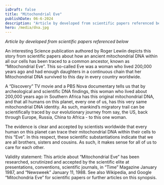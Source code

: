 ```yaml
---
isDraft: false
title: "Mitochondrial Eve"
publishDate: 06-6-2024
description: "Article by developed from scientific papers referenced below"
hero: /media/dna.jpg
---
```


_Article by developed from scientific papers referenced below_

An interesting Science publication authored by Roger Lewiin depicts this story from scientific papers about how an ancient mitochondrial DNA within all our cells has been traced to a common ancestor, known as “Mitochondrial Eve”. This so-called Eve was a woman who lived 200,000 years ago and had enough daughters in a continuous chain that her Mitochondrial DNA survived to this day in every country worldwide.

A “Discovery” TV movie and a PBS Nova documentary tells us that by archeological and scientific DNA findings, this woman who lived about 200,000 years ago in Southern Africa has this original mitochondrial DNA, and that all humans on this planet, every one of us, has this very same mitochondrial DNA identity. As such, mankind’s migratory trail can be scientifically traced by our evolutionary journey from say, the US, back through Europe, Russia, China to Africa - to this one woman.

The evidence is clear and accepted by scientists worldwide that every human on this planet can trace their mitochondrial DNA within their cells to this “Eve”. In this respect, these scientific substantiations indicate that we are all brothers, sisters and cousins. As such, it makes sense for all of us to care for each other.

Validity statement: This article about “Mitochondrial Eve” has been researched, scrutinized and accepted by the scientific elite at presentations, conventions, scientific journals, in “Time” Magazine January 1987, and “Newsweek” January 11, 1988. See also Wikipedia, and Google “Mitochondria Eve” for scientific papers or further articles on this synopsis.
